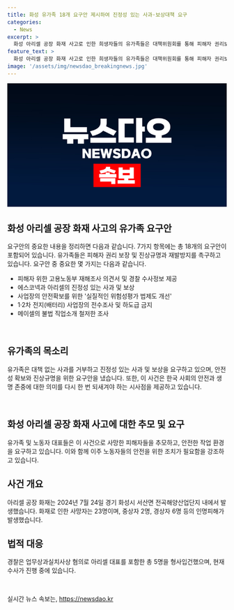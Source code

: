 ```yaml
---
title: 화성 유가족 18개 요구안 제시하여 진정성 있는 사과·보상대책 요구
categories:
  - News
excerpt: >
  화성 아리셀 공장 화재 사고로 인한 희생자들의 유가족들은 대책위원회를 통해 피해자 권리보장과 진상규명, 재발방지를 촉구했다. 요구안에는 안전대책 강화와 사업장의 안전확보 등이 포함되어 있으며, 유가족들은 대표의 진정성 있는 사과를 요구했다. 이외에도 민노총 위원장은 안전한 사회를 위한 변화를 호소하며, 희생자들을 추모하고 정부의 지원을 요청했다. 해당 사고로 형사입건된 인물들도 등장했다. (단어 수: 123)
feature_text: >
  화성 아리셀 공장 화재 사고로 인한 희생자들의 유가족들은 대책위원회를 통해 피해자 권리보장과 진상규명, 재발방지를 촉구했다. 요구안에는 안전대책 강화와 사업장의 안전확보 등이 포함되어 있으며, 유가족들은 대표의 진정성 있는 사과를 요구했다. 이외에도 민노총 위원장은 안전한 사회를 위한 변화를 호소하며, 희생자들을 추모하고 정부의 지원을 요청했다. 해당 사고로 형사입건된 인물들도 등장했다. (단어 수: 123)
image: '/assets/img/newsdao_breakingnews.jpg'
---
```


<p><img src="/assets/img/newsdao_breakingnews.jpg" alt="ranknews 속보" /></p>

<h2 data-ke-size="size26">화성 아리셀 공장 화재 사고의 유가족 요구안</h2>

<p>요구안의 중요한 내용을 정리하면 다음과 같습니다. 7가지 항목에는 총 18개의 요구안이 포함되어 있습니다. 유가족들은 피해자 권리 보장 및 진상규명과 재발방지를 촉구하고 있습니다. 요구안 중 중요한 몇 가지는 다음과 같습니다.</p>

<ul>
  <li>피해자 위한 고용노동부 재해조사 의견서 및 경찰 수사정보 제공</li>
  <li>에스코넥과 아리셀의 진정성 있는 사과 및 보상</li>
  <li>사업장의 안전확보를 위한 '실질적인 위험성평가 법제도 개선'</li>
  <li>1·2차 전지(배터리) 사업장의 전수조사 및 하도급 금지</li>
  <li>메이셀의 불법 직업소개 철저한 조사</li>
</ul>

<p data-ke-size="size16">&nbsp;</p>

<h2 data-ke-size="size26">유가족의 목소리</h2>

<p>유가족은 대책 없는 사과를 거부하고 진정성 있는 사과 및 보상을 요구하고 있으며, 안전성 확보와 진상규명을 위한 요구안을 냈습니다. 또한, 이 사건은 한국 사회의 안전과 생명 존중에 대한 의미를 다시 한 번 되새겨야 하는 시사점을 제공하고 있습니다.</p>

<p data-ke-size="size16">&nbsp;</p>

<h2 data-ke-size="size26">화성 아리셀 공장 화재 사고에 대한 추모 및 요구</h2>

<p>유가족 및 노동자 대표들은 이 사건으로 사망한 피해자들을 추모하고, 안전한 작업 환경을 요구하고 있습니다. 이와 함께 이주 노동자들의 안전을 위한 조치가 필요함을 강조하고 있습니다.</p>

<h2 data-ke-size="size26">사건 개요</h2>

<p>아리셀 공장 화재는 2024년 7월 24일 경기 화성시 서산면 전곡해양산업단지 내에서 발생했습니다. 화재로 인한 사망자는 23명이며, 중상자 2명, 경상자 6명 등의 인명피해가 발생했습니다.</p>

<h2 data-ke-size="size26">법적 대응</h2>

<p>경찰은 업무상과실치사상 혐의로 아리셀 대표를 포함한 총 5명을 형사입건했으며, 현재 수사가 진행 중에 있습니다.</p>

<p data-ke-size="size16">&nbsp;</p>
실시간 뉴스 속보는, <a href="https://newsdao.kr" rel="dofollow">https://newsdao.kr</a>


